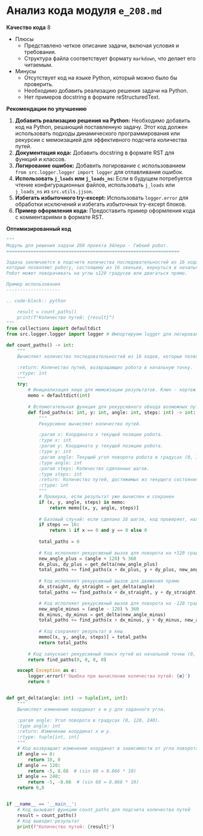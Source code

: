 # Анализ кода модуля `e_208.md`

**Качество кода**
8
-   Плюсы
    -  Представлено четкое описание задачи, включая условия и требования.
    -  Структура файла соответствует формату `markdown`, что делает его читаемым.
-   Минусы
    -  Отсутствует код на языке Python, который можно было бы проверить.
    -  Необходимо добавить реализацию решения задачи на Python.
    -  Нет примеров docstring в формате reStructuredText.

**Рекомендации по улучшению**
1.  **Добавить реализацию решения на Python:** Необходимо добавить код на Python, решающий поставленную задачу. Этот код должен использовать подходы динамического программирования или рекурсии с мемоизацией для эффективного подсчета количества путей.
2.  **Документация кода:** Добавить docstring в формате RST для функций и классов.
3.  **Логирование ошибок:** Добавить логирование с использованием `from src.logger.logger import logger` для отлавливания ошибок.
4.  **Использовать `j_loads` или `j_loads_ns`:** Если в будущем потребуется чтение конфигурационных файлов, использовать `j_loads` или `j_loads_ns` из `src.utils.jjson`.
5.  **Избегать избыточного try-except:** Использовать `logger.error` для обработки исключений и избегать избыточных try-except блоков.
6. **Пример оформления кода:** Предоставить пример оформления кода с комментариями в формате RST.

**Оптимизированный код**

```python
"""
Модуль для решения задачи 208 проекта Эйлера - Гибкий робот.
================================================================

Задача заключается в подсчете количества последовательностей из 16 ходов,
которые позволяют роботу, состоящему из 16 звеньев, вернуться в начальную точку (0,0).
Робот может поворачивать на углы ±120 градусов или двигаться прямо.

Пример использования
--------------------

.. code-block:: python

    result = count_paths()
    print(f"Количество путей: {result}")
"""
from collections import defaultdict
from src.logger.logger import logger # Импортируем logger для логирования

def count_paths() -> int:
    """
    Вычисляет количество последовательностей из 16 ходов, которые позволяют роботу вернуться в начальную точку (0,0).

    :return: Количество путей, возвращающих робота в начальную точку.
    :rtype: int
    """
    try:
        # Инициализация кеша для мемоизации результатов. Ключ - кортеж (x, y, angle, steps)
        memo = defaultdict(int)
        
        # Вспомогательная функция для рекурсивного обхода возможных путей
        def find_paths(x: int, y: int, angle: int, steps: int) -> int:
            """
            Рекурсивно вычисляет количество путей.

            :param x: Координата x текущей позиции робота.
            :type x: int
            :param y: Координата y текущей позиции робота.
            :type y: int
            :param angle: Текущий угол поворота робота в градусах (0, 120, 240).
            :type angle: int
            :param steps: Количество сделанных шагов.
            :type steps: int
            :return: Количество путей, достижимых из текущего состояния.
            :rtype: int
            """
            # Проверка, если результат уже вычислен и сохранен
            if (x, y, angle, steps) in memo:
                return memo[(x, y, angle, steps)]
            
            # Базовый случай: если сделано 16 шагов, код проверяет, находится ли робот в точке (0, 0)
            if steps == 16:
                return 1 if x == 0 and y == 0 else 0
            
            total_paths = 0
            
            # Код исполняет рекурсивный вызов для поворота на +120 градусов
            new_angle_plus = (angle + 120) % 360
            dx_plus, dy_plus = get_delta(new_angle_plus)
            total_paths += find_paths(x + dx_plus, y + dy_plus, new_angle_plus, steps + 1)
            
            # Код исполняет рекурсивный вызов для движения прямо
            dx_straight, dy_straight = get_delta(angle)
            total_paths += find_paths(x + dx_straight, y + dy_straight, angle, steps + 1)

            # Код исполняет рекурсивный вызов для поворота на -120 градусов
            new_angle_minus = (angle - 120) % 360
            dx_minus, dy_minus = get_delta(new_angle_minus)
            total_paths += find_paths(x + dx_minus, y + dy_minus, new_angle_minus, steps + 1)
            
            # Код сохраняет результат в кеш
            memo[(x, y, angle, steps)] = total_paths
            return total_paths
        
        # Код запускает рекурсивный поиск путей из начальной точки (0, 0) с углом 0 и 0 шагами
        return find_paths(0, 0, 0, 0)

    except Exception as e:
        logger.error(f'Ошибка при вычислении количества путей: {e}')
        return 0


def get_delta(angle: int) -> tuple[int, int]:
    """
    Вычисляет изменение координат x и y для заданного угла.

    :param angle: Угол поворота в градусах (0, 120, 240).
    :type angle: int
    :return: Изменение координат x и y.
    :rtype: tuple[int, int]
    """
    # Код возвращает изменение координат в зависимости от угла поворота
    if angle == 0:
        return 10, 0
    if angle == 120:
        return -5, 8.66  # (sin 60 = 0.866 * 10)
    if angle == 240:
        return -5, -8.66  # (sin 60 = 0.866 * 10)
    return 0,0


if __name__ == '__main__':
    # Код вызывает функцию count_paths для подсчета количества путей
    result = count_paths()
    # Код выводит результат
    print(f"Количество путей: {result}")
```